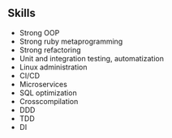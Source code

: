 ## Skills
* Strong OOP
* Strong ruby metaprogramming
* Strong refactoring
* Unit and integration testing, automatization
* Linux administration
* CI/CD
* Microservices
* SQL optimization
* Crosscompilation
* DDD
* TDD
* DI
